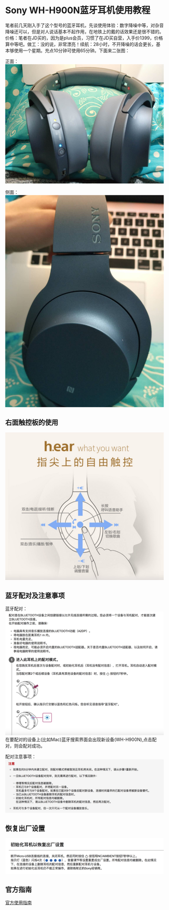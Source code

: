 # Sony WH-H900N蓝牙耳机使用教程
笔者前几天刚入手了这个型号的蓝牙耳机，先谈使用体验：数字降噪中等，对杂音降噪还可以，但是对人说话基本不起作用，在地铁上的戴的话效果还是很不错的。价格：笔者在JD买的，因为是plus会员，习惯了在JD买自营，入手价1399，价格算中等吧。做工：没的说，非常漂亮！续航：28小时，不开降噪的话会更长，基本够使用一个星期。充点10分钟可使用65分钟。下面来二张图：

正面：
![正面](imgs/wireless01.jpg)

侧面：
![侧面](imgs/wireless02.jpg)

## 右面触控板的使用
![触控板](imgs/wireless03.jpg)

## 蓝牙配对及注意事项

蓝牙配对：
![蓝牙配对](imgs/wireless04.jpg)
在要配对的设备上(比如Mac)蓝牙搜索界面会出现新设备(WH-H900N),点击配对，则会配对成功。

配对注意事项：
![配对注意事项](imgs/wireless05.jpg)

## 恢复出厂设置
![恢复出厂设置](imgs/wireless06.jpg)

## 官方指南
[官方使用指南](https://helpguide.sony.net/mdr/whh900n/v1/zh-cn/index.html)
